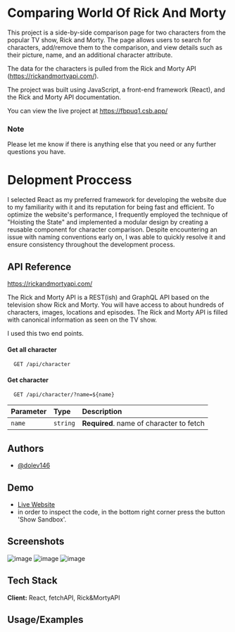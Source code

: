 # Comparing World Of Rick And Morty

This project is a side-by-side comparison page for two characters from the popular TV show, Rick and Morty. The page allows users to search for characters, add/remove them to the comparison, and view details such as their picture, name, and an additional character attribute.

The data for the characters is pulled from the Rick and Morty API (https://rickandmortyapi.com/).

The project was built using JavaScript, a front-end framework (React), and the Rick and Morty API documentation.

You can view the live project at https://fbpuq1.csb.app/

### Note

Please let me know if there is anything else that you need or any further questions you have.


# Delopment Proccess

I selected React as my preferred framework for developing the website due to my familiarity with it and its reputation for being fast and efficient. To optimize the website's performance, I frequently employed the technique of "Hoisting the State" and implemented a modular design by creating a reusable component for character comparison. Despite encountering an issue with naming conventions early on, I was able to quickly resolve it and ensure consistency throughout the development process.


## API Reference

https://rickandmortyapi.com/

The Rick and Morty API is a REST(ish) and GraphQL API based on the television show Rick and Morty. You will have access to about hundreds of characters, images, locations and episodes. The Rick and Morty API is filled with canonical information as seen on the TV show.

I used this two end points.

#### Get all character

```http
  GET /api/character
```

#### Get character

```http
  GET /api/character/?name=${name}
```

| Parameter | Type     | Description                       |
| :-------- | :------- | :-------------------------------- |
| `name`      | `string` | **Required**. name of character to fetch |


## Authors

- [@dolev146](https://www.github.com/dolev146)


## Demo

- [Live Website](https://fbpuq1.csb.app/)
- in order to inspect the code, in the bottom right corner press the button 'Show Sandbox'.


## Screenshots

![image](https://user-images.githubusercontent.com/62290677/215030370-9993cebe-5d78-4b9d-a0cc-181fda6b6037.png)
![image](https://user-images.githubusercontent.com/62290677/215030410-26f8cff6-201f-4cb9-aa2f-824648d8820a.png)
![image](https://user-images.githubusercontent.com/62290677/215030497-c92880d4-e8a4-49d7-b73f-0c3d0a3026b5.png)




## Tech Stack

**Client:** React, fetchAPI, Rick&MortyAPI



## Usage/Examples



